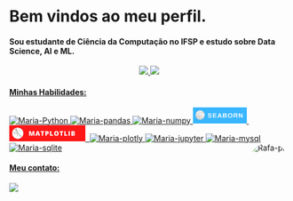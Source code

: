 # Bem vindos ao meu perfil.

#### Sou estudante de Ciência da Computação no IFSP e estudo sobre Data Science, AI e ML.

<div align="center">
  <a href="https://github.com/mariaeduaruda">
  <img height="180em" src="https://github-readme-stats.vercel.app/api?username=mariaeduaruda&show_icons=true&include_all_commits=true&count_private=true"/>
  <img height="180em" src="https://github-readme-stats.vercel.app/api/top-langs/?username=mariaeduaruda&layout=compact&langs_count=7"/>
</div>

#### Minhas Habilidades:
<div>
<img alt="Maria-Python" src="https://img.shields.io/badge/Python-14354C?style=for-the-badge&logo=python&logoColor=white">
<img alt="Maria-pandas" src="https://img.shields.io/badge/pandas-%23150458.svg?style=for-the-badge&logo=pandas&logoColor=white">
<img alt="Maria-numpy" src="https://img.shields.io/badge/numpy-%23013243.svg?style=for-the-badge&logo=numpy&logoColor=white">
<img alt="Maria-seabron" height="29" src="https://github.com/pedrrocabral/Projeto-de-Machine-Learning/blob/f47d5cdc5e589d36542d1d370818e35c60a17d14/img/seaborn_bdges.png">&nbsp;
<img alt="Maria-matplotlib" height="29" src="https://github.com/pedrrocabral/Projeto-de-Machine-Learning/blob/837a171c5e8e1e4a2d3303123b98e04c699d804a/img/Matplotlib.png">&nbsp;
<img alt="Maria-plotly" src="https://img.shields.io/badge/Plotly-%233F4F75.svg?style=for-the-badge&logo=plotly&logoColor=white">
<img alt="Maria-jupyter" src="https://img.shields.io/badge/jupyter-%23FA0F00.svg?style=for-the-badge&logo=jupyter&logoColor=white">
<img alt="Maria-mysql" src="https://img.shields.io/badge/MySQL-00000F?style=for-the-badge&logo=mysql&logoColor=white">
<img alt="Maria-sqlite" src="https://img.shields.io/badge/SQLite-07405E?style=for-the-badge&logo=sqlite&logoColor=white">
<img align="right" alt="Rafa-pic" height="150" style="border-radius:50px;" 
  src="https://cdn.picrew.me/shareImg/org/202302/197705_ilPjajaQ.png">
</div>
  
  #### Meu contato:
 
<div> 
  <a href="[https://br.linkedin.com/in/mariaeduaruda](https://www.linkedin.com/in/rhamza-mourad/)" target="_blank"><img src="https://img.shields.io/badge/-LinkedIn-%230077B5?style=for-the-badge&logo=linkedin&logoColor=white" target="_blank"></a> 
 

